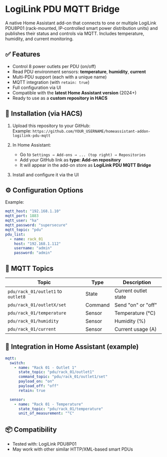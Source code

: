 # LogiLink PDU MQTT Bridge

A native Home Assistant add-on that connects to one or multiple LogiLink PDU8P01 (rack-mounted, IP-controlled smart power distribution units) and publishes their status and controls via MQTT. Includes temperature, humidity, and current monitoring.

## ✅ Features

- Control 8 power outlets per PDU (on/off)
- Read PDU environment sensors: **temperature**, **humidity**, **current**
- Multi-PDU support (each with a unique name)
- MQTT integration (with `retain: true`)
- Full configuration via UI
- Compatible with the **latest Home Assistant version** (2024+)
- Ready to use as a **custom repository in HACS**

## 🚀 Installation (via HACS)

1. Upload this repository to your GitHub:  
   Example: `https://github.com/YOUR_USERNAME/homeassistant-addon-logilink-pdu-mqtt`

2. In Home Assistant:
   - Go to `Settings → Add-ons → ... (top right) → Repositories`
   - Add your GitHub link as **type: Add-on repository**
   - It will appear in the add-on store as **LogiLink PDU MQTT Bridge**

3. Install and configure it via the UI

## ⚙️ Configuration Options

Example:

```yaml
mqtt_host: "192.168.1.10"
mqtt_port: 1883
mqtt_user: "ha"
mqtt_password: "supersecure"
mqtt_topic: "pdu"
pdu_list:
  - name: rack_01
    host: "192.168.1.112"
    username: "admin"
    password: "admin"
```

## 📡 MQTT Topics

| Topic                                | Type        | Description               |
|--------------------------------------|-------------|---------------------------|
| `pdu/rack_01/outlet1` to `outlet8`   | State       | Current outlet state      |
| `pdu/rack_01/outletX/set`            | Command     | Send "on" or "off"        |
| `pdu/rack_01/temperature`            | Sensor      | Temperature (°C)          |
| `pdu/rack_01/humidity`               | Sensor      | Humidity (%)              |
| `pdu/rack_01/current`                | Sensor      | Current usage (A)         |

## 🧩 Integration in Home Assistant (example)

```yaml
mqtt:
  switch:
    - name: "Rack 01 - Outlet 1"
      state_topic: "pdu/rack_01/outlet1"
      command_topic: "pdu/rack_01/outlet1/set"
      payload_on: "on"
      payload_off: "off"
      retain: true

  sensor:
    - name: "Rack 01 - Temperature"
      state_topic: "pdu/rack_01/temperature"
      unit_of_measurement: "°C"
```

## 📦 Compatibility

- Tested with: LogiLink PDU8P01
- May work with other similar HTTP/XML-based smart PDUs